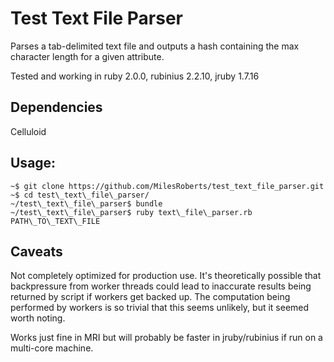 # Test Text File Parser

Parses a tab-delimited text file and outputs a hash containing the max character length for a given attribute.

Tested and working in ruby 2.0.0, rubinius 2.2.10, jruby 1.7.16

## Dependencies

Celluloid

## Usage:

    ~$ git clone https://github.com/MilesRoberts/test_text_file_parser.git
    ~$ cd test\_text\_file\_parser/
    ~/test\_text\_file\_parser$ bundle
    ~/test\_text\_file\_parser$ ruby text\_file\_parser.rb PATH\_TO\_TEXT\_FILE

## Caveats

Not completely optimized for production use. It's theoretically possible that backpressure from worker threads could lead to inaccurate results being returned by script if workers get backed up. The computation being performed by workers is so trivial that this seems unlikely, but it seemed worth noting.

Works just fine in MRI but will probably be faster in jruby/rubinius if run on a multi-core machine.